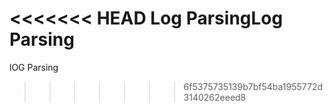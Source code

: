 <<<<<<< HEAD
Log ParsingLog Parsing
=======
lOG  Parsing
>>>>>>> 6f5375735139b7bf54ba1955772d3140262eeed8
